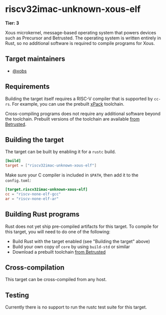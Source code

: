 # riscv32imac-unknown-xous-elf

**Tier: 3**

Xous microkernel, message-based operating system that powers devices such as Precursor and Betrusted. The operating system is written entirely in Rust, so no additional software is required to compile programs for Xous.

## Target maintainers

- [@xobs](https://github.com/xobs)

## Requirements


Building the target itself requires a RISC-V compiler that is supported by `cc-rs`. For example, you can use the prebuilt [xPack](https://github.com/xpack-dev-tools/riscv-none-elf-gcc-xpack/releases/latest) toolchain.

Cross-compiling programs does not require any additional software beyond the toolchain. Prebuilt versions of the toolchain are available [from Betrusted](https://github.com/betrusted-io/rust/releases).

## Building the target

The target can be built by enabling it for a `rustc` build.

```toml
[build]
target = ["riscv32imac-unknown-xous-elf"]
```

Make sure your C compiler is included in `$PATH`, then add it to the `config.toml`:

```toml
[target.riscv32imac-unknown-xous-elf]
cc = "riscv-none-elf-gcc"
ar = "riscv-none-elf-ar"
```

## Building Rust programs

Rust does not yet ship pre-compiled artifacts for this target. To compile for
this target, you will need to do one of the following:

* Build Rust with the target enabled (see "Building the target" above)
* Build your own copy of `core` by using `build-std` or similar
* Download a prebuilt toolchain [from Betrusted](https://github.com/betrusted-io/rust/releases)

## Cross-compilation

This target can be cross-compiled from any host.

## Testing

Currently there is no support to run the rustc test suite for this target.
